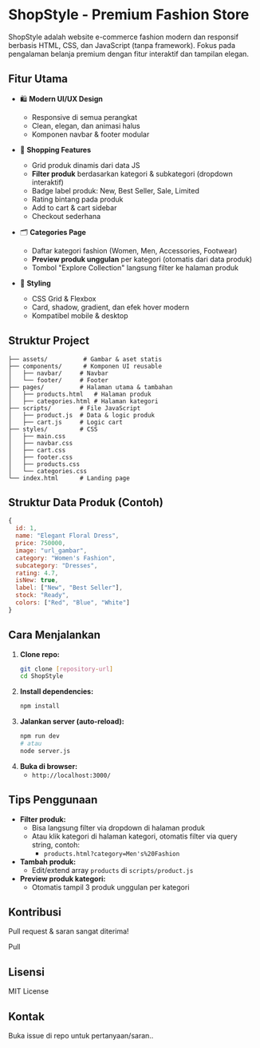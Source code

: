 # ShopStyle - Premium Fashion Store

ShopStyle adalah website e-commerce fashion modern dan responsif berbasis HTML, CSS, dan JavaScript (tanpa framework). Fokus pada pengalaman belanja premium dengan fitur interaktif dan tampilan elegan.

## Fitur Utama

- 🛍️ **Modern UI/UX Design**
  - Responsive di semua perangkat
  - Clean, elegan, dan animasi halus
  - Komponen navbar & footer modular

- 🛒 **Shopping Features**
  - Grid produk dinamis dari data JS
  - **Filter produk** berdasarkan kategori & subkategori (dropdown interaktif)
  - Badge label produk: New, Best Seller, Sale, Limited
  - Rating bintang pada produk
  - Add to cart & cart sidebar
  - Checkout sederhana

- 🗂️ **Categories Page**
  - Daftar kategori fashion (Women, Men, Accessories, Footwear)
  - **Preview produk unggulan** per kategori (otomatis dari data produk)
  - Tombol "Explore Collection" langsung filter ke halaman produk

- 🎨 **Styling**
  - CSS Grid & Flexbox
  - Card, shadow, gradient, dan efek hover modern
  - Kompatibel mobile & desktop

## Struktur Project

```
├── assets/          # Gambar & aset statis
├── components/      # Komponen UI reusable
│   ├── navbar/     # Navbar
│   └── footer/     # Footer
├── pages/          # Halaman utama & tambahan
│   ├── products.html   # Halaman produk
│   ├── categories.html # Halaman kategori
├── scripts/        # File JavaScript
│   ├── product.js  # Data & logic produk
│   ├── cart.js     # Logic cart
├── styles/         # CSS
│   ├── main.css
│   ├── navbar.css
│   ├── cart.css
│   ├── footer.css
│   ├── products.css
│   └── categories.css
└── index.html      # Landing page
```

## Struktur Data Produk (Contoh)
```js
{
  id: 1,
  name: "Elegant Floral Dress",
  price: 750000,
  image: "url_gambar",
  category: "Women's Fashion",
  subcategory: "Dresses",
  rating: 4.7,
  isNew: true,
  label: ["New", "Best Seller"],
  stock: "Ready",
  colors: ["Red", "Blue", "White"]
}
```

## Cara Menjalankan

1. **Clone repo:**
   ```bash
   git clone [repository-url]
   cd ShopStyle
   ```
2. **Install dependencies:**
   ```bash
   npm install
   ```
3. **Jalankan server (auto-reload):**
   ```bash
   npm run dev
   # atau
   node server.js
   ```
4. **Buka di browser:**
   - `http://localhost:3000/`

## Tips Penggunaan
- **Filter produk:**
  - Bisa langsung filter via dropdown di halaman produk
  - Atau klik kategori di halaman kategori, otomatis filter via query string, contoh:
    - `products.html?category=Men's%20Fashion`
- **Tambah produk:**
  - Edit/extend array `products` di `scripts/product.js`
- **Preview produk kategori:**
  - Otomatis tampil 3 produk unggulan per kategori

## Kontribusi
Pull request & saran sangat diterima!

Pull

## Lisensi
MIT License

## Kontak
Buka issue di repo untuk pertanyaan/saran..